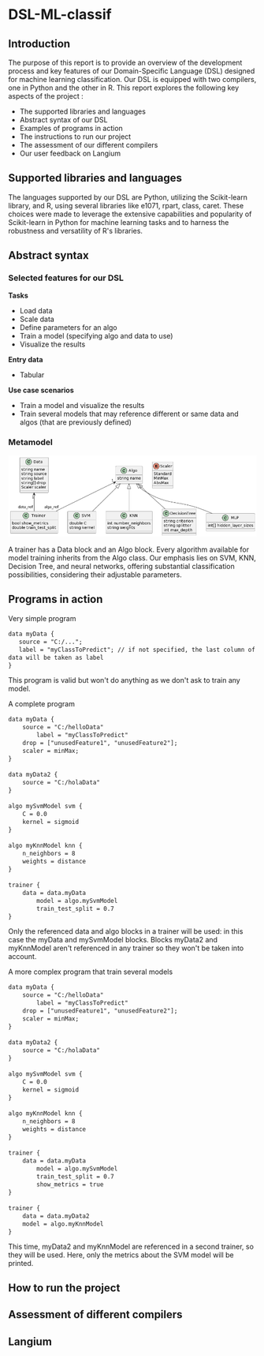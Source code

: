 # DSL-ML-classif

## Introduction 

The purpose of this report is to provide an overview of the development process and key features of our Domain-Specific Language (DSL) designed for machine learning classification. 
Our DSL is equipped with two compilers, one in Python and the other in R.
This report explores the following key aspects of the project :
- The supported libraries and languages
- Abstract syntax of our DSL
- Examples of programs in action 
- The instructions to run our project
- The assessment of our different compilers 
- Our user feedback on Langium 


## Supported libraries and languages

The languages supported by our DSL are Python, utilizing the Scikit-learn library, and R, using several libraries like e1071, rpart, class, caret. 
These choices were made to leverage the extensive capabilities and popularity of Scikit-learn in Python for machine learning tasks and to harness the robustness and versatility of R's libraries.

## Abstract syntax

### Selected features for our DSL

**Tasks**
- Load data
- Scale data
- Define parameters for an algo
- Train a model (specifying algo and data to use)
- Visualize the results

**Entry data**
- Tabular

**Use case scenarios**
- Train a model and visualize the results
- Train several models that may reference different or same data and algos (that are previously defined)

### Metamodel

![](metamodel.png)

A trainer has a Data block and an Algo block. Every algorithm available for model training inherits from the Algo class. Our emphasis lies on SVM, KNN, Decision Tree, and neural networks, offering substantial classification possibilities, considering their adjustable parameters.

## Programs in action 

Very simple program
```
data myData {
   source = "C:/...";
   label = "myClassToPredict"; // if not specified, the last column of data will be taken as label
}
```
This program is valid but won't do anything as we don't ask to train any model.

A complete program
```
data myData {
	source = "C:/helloData"
        label = "myClassToPredict"
	drop = ["unusedFeature1", "unusedFeature2"];
	scaler = minMax;
}

data myData2 {
	source = "C:/holaData"
}
         
algo mySvmModel svm {
	C = 0.0
	kernel = sigmoid
}

algo myKnnModel knn {
	n_neighbors = 8
	weights = distance
}
         
trainer {
	data = data.myData
        model = algo.mySvmModel
        train_test_split = 0.7
}
```
Only the referenced data and algo blocks in a trainer will be used: in this case the myData and mySvmModel blocks. Blocks myData2 and myKnnModel aren't referenced in any trainer so they won't be taken into account.

A more complex program that train several models
```
data myData {
	source = "C:/helloData"
        label = "myClassToPredict"
	drop = ["unusedFeature1", "unusedFeature2"];
	scaler = minMax;
}

data myData2 {
	source = "C:/holaData"
}
         
algo mySvmModel svm {
	C = 0.0
	kernel = sigmoid
}

algo myKnnModel knn {
	n_neighbors = 8
	weights = distance
}
         
trainer {
	data = data.myData
        model = algo.mySvmModel
        train_test_split = 0.7
        show_metrics = true
}

trainer {
	data = data.myData2
	model = algo.myKnnModel
}
```
This time, myData2 and myKnnModel are referenced in a second trainer, so they will be used. Here, only the metrics about the SVM model will be printed.


## How to run the project



## Assessment of different compilers 



## Langium 

